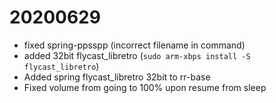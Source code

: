 # 20200629

- fixed spring-ppsspp (incorrect filename in command)
- added 32bit flycast_libretro (`sudo arm-xbps install -S flycast_libretro`)
- Added spring flycast_libretro 32bit to rr-base
- Fixed volume from going to 100% upon resume from sleep
